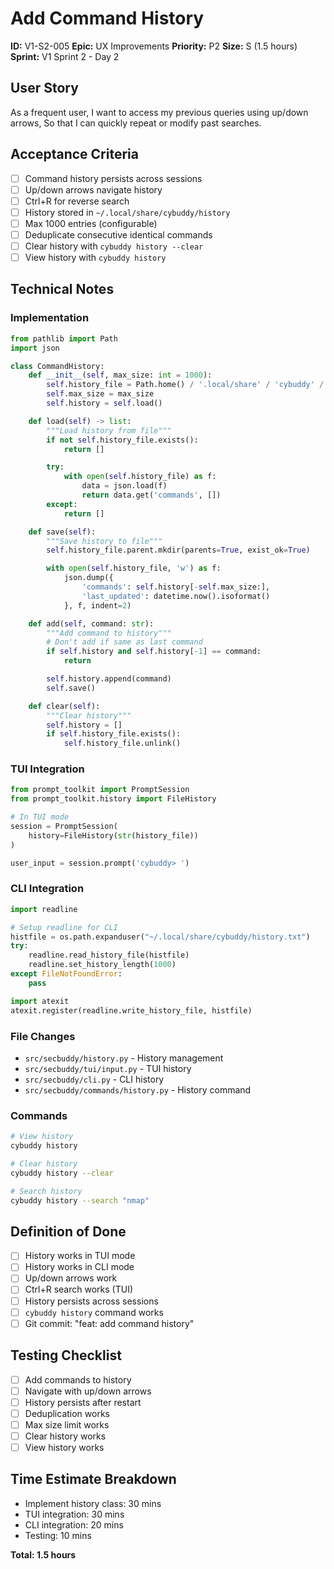 # Add Command History

**ID:** V1-S2-005
**Epic:** UX Improvements
**Priority:** P2
**Size:** S (1.5 hours)
**Sprint:** V1 Sprint 2 - Day 2

## User Story
As a frequent user,
I want to access my previous queries using up/down arrows,
So that I can quickly repeat or modify past searches.

## Acceptance Criteria
- [ ] Command history persists across sessions
- [ ] Up/down arrows navigate history
- [ ] Ctrl+R for reverse search
- [ ] History stored in `~/.local/share/cybuddy/history`
- [ ] Max 1000 entries (configurable)
- [ ] Deduplicate consecutive identical commands
- [ ] Clear history with `cybuddy history --clear`
- [ ] View history with `cybuddy history`

## Technical Notes

### Implementation
```python
from pathlib import Path
import json

class CommandHistory:
    def __init__(self, max_size: int = 1000):
        self.history_file = Path.home() / '.local/share' / 'cybuddy' / 'history.json'
        self.max_size = max_size
        self.history = self.load()

    def load(self) -> list:
        """Load history from file"""
        if not self.history_file.exists():
            return []

        try:
            with open(self.history_file) as f:
                data = json.load(f)
                return data.get('commands', [])
        except:
            return []

    def save(self):
        """Save history to file"""
        self.history_file.parent.mkdir(parents=True, exist_ok=True)

        with open(self.history_file, 'w') as f:
            json.dump({
                'commands': self.history[-self.max_size:],
                'last_updated': datetime.now().isoformat()
            }, f, indent=2)

    def add(self, command: str):
        """Add command to history"""
        # Don't add if same as last command
        if self.history and self.history[-1] == command:
            return

        self.history.append(command)
        self.save()

    def clear(self):
        """Clear history"""
        self.history = []
        if self.history_file.exists():
            self.history_file.unlink()
```

### TUI Integration
```python
from prompt_toolkit import PromptSession
from prompt_toolkit.history import FileHistory

# In TUI mode
session = PromptSession(
    history=FileHistory(str(history_file))
)

user_input = session.prompt('cybuddy> ')
```

### CLI Integration
```python
import readline

# Setup readline for CLI
histfile = os.path.expanduser("~/.local/share/cybuddy/history.txt")
try:
    readline.read_history_file(histfile)
    readline.set_history_length(1000)
except FileNotFoundError:
    pass

import atexit
atexit.register(readline.write_history_file, histfile)
```

### File Changes
- `src/secbuddy/history.py` - History management
- `src/secbuddy/tui/input.py` - TUI history
- `src/secbuddy/cli.py` - CLI history
- `src/secbuddy/commands/history.py` - History command

### Commands
```bash
# View history
cybuddy history

# Clear history
cybuddy history --clear

# Search history
cybuddy history --search "nmap"
```

## Definition of Done
- [ ] History works in TUI mode
- [ ] History works in CLI mode
- [ ] Up/down arrows work
- [ ] Ctrl+R search works (TUI)
- [ ] History persists across sessions
- [ ] `cybuddy history` command works
- [ ] Git commit: "feat: add command history"

## Testing Checklist
- [ ] Add commands to history
- [ ] Navigate with up/down arrows
- [ ] History persists after restart
- [ ] Deduplication works
- [ ] Max size limit works
- [ ] Clear history works
- [ ] View history works

## Time Estimate Breakdown
- Implement history class: 30 mins
- TUI integration: 30 mins
- CLI integration: 20 mins
- Testing: 10 mins

**Total: 1.5 hours**
